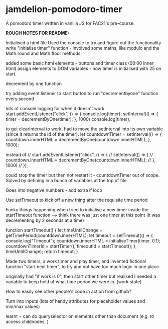 # jamdelion-pomodoro-timer
A pomodoro timer written in vanilla JS for FAC21's pre-course.

**ROUGH NOTES FOR README:**

Initialised a html file
Used the console to try and figure out the functionality
write "initialise timer" function - involved some maths, like modulo and the Math.round and Math.floor methods.

added some basic html elements - buttons and timer class (00:00 inner html)
assign elements to DOM variables - now timer is initialised with 25 on start. 

decrement by one function

try adding event listener to start button to run "decrementbyone" function every second

lots of console logging for when it doesn't work 
start.addEventListener("click", () => {
            console.log(timer);
            setInterval(() => {
                timer = decrementByOne(timer);
            }, 1000)
            console.log(timer);

to get clearInterval to work, had to move the setInterval into its own variable (since it returns the id of the timer).
        let countdownTimer = setInterval(() => {
                countdown.innerHTML = decrementByOne(countdown.innerHTML);
            }, 1000);

instead of
        // start.addEventListener("click", () => {
        //     setInterval(() => {
        //         countdown.innerHTML = decrementByOne(countdown.innerHTML);
        //     }, 1000)
        // });

could stop the timer but then not restart it - countdownTimer out of scope. Solved by defining in a bunch of variables at the top of file. 

Goes into negative numbers - add extra if loop

Use setTimeout to kick off a new thing after the requisite time period

Funky things happening when tried to initialise a new timer inside the startTimeout function --> think there was just one timer at this point (it was decrementing by 2 seconds at a time)

function startTimeout() {
            let timeUntilChange = getTimePeriod(countdown.innerHTML);
            let timeout = setTimeout(() => {
                console.log("Timeout");
                countdown.innerHTML = initialiseTimer(timer, 0.1);
                countdownTimerId = startTimer();
                timeoutId = startTimeout();
            }, timeUntilChange);
            return timeout;
        }

Made two timers, a work timer and play timer, and invented fictional function "start next timer", to try and not have too much logic in one place. 

originally had "if work is 0", then start other timer but realised I needed a variable to keep hold of what time period we were in. (work state)

How to easily see other people's code in action from github?

Turn into inputs (lots of handy attributes for placeholder values and min/max values)

learnt = can do queryselector on elements other than document (e.g. to access childnodes. )